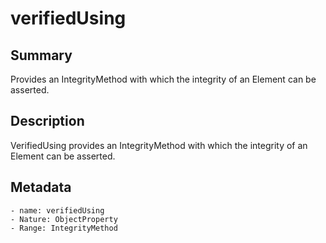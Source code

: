 <!-- Automatically generated by spec-parser v2.0.0 on 2023-12-25T20:28:21.783513+00:00 -->
<!-- SPDX-License-Identifier: Community-Spec-1.0 -->

# verifiedUsing

## Summary

Provides an IntegrityMethod with which the integrity of an Element can be asserted.


## Description

VerifiedUsing provides an IntegrityMethod with which the integrity of an Element can be asserted.


## Metadata

    - name: verifiedUsing
    - Nature: ObjectProperty
    - Range: IntegrityMethod




